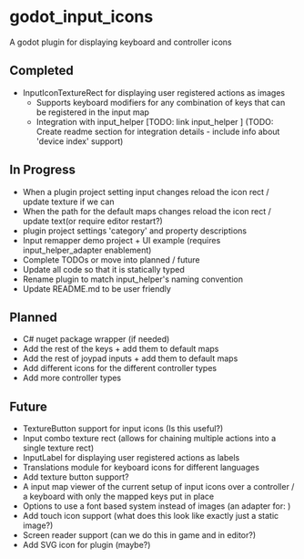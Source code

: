 # godot_input_icons

A godot plugin for displaying keyboard and controller icons

## Completed

- InputIconTextureRect for displaying user registered actions as images
  - Supports keyboard modifiers for any combination of keys that can be registered in the input map
  - Integration with input_helper  [TODO: link input_helper ]
    (TODO: Create readme section for integration details - include info about 'device index' support)
  
## In Progress

- When a plugin project setting input changes reload the icon rect / update texture if we can
- When the path for the default maps changes reload the icon rect / update text(or require editor restart?)
- plugin project settings 'category' and property descriptions
- Input remapper demo project + UI example (requires input_helper_adapter enablement)
- Complete TODOs or move into planned / future
- Update all code so that it is statically typed
- Rename plugin to match input_helper's naming convention
- Update README.md to be user friendly

## Planned

- C# nuget package wrapper (if needed)
- Add the rest of the keys + add them to default maps
- Add the rest of joypad inputs + add them to default maps
- Add different icons for the different controller types
- Add more controller types

## Future

- TextureButton support for input icons (Is this useful?)
- Input combo texture rect (allows for chaining multiple actions into a single texture rect)
- InputLabel for displaying user registered actions as labels
- Translations module for keyboard icons for different languages
- Add texture button support?
- A input map viewer of the current setup of input icons over a controller
    / a keyboard with only the mapped keys put in place
- Options to use a font based system instead of images (an adapter for: )
- Add touch icon support (what does this look like exactly just a static image?)
- Screen reader support (can we do this in game and in editor?)
- Add SVG icon for plugin (maybe?)
